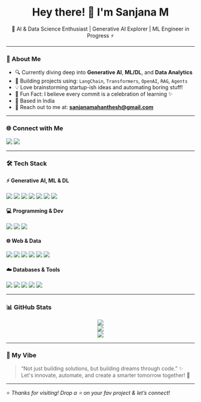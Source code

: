 <h1 align="center">Hey there! 👋 I'm Sanjana M</h1>
<p align="center">🚀 AI & Data Science Enthusiast | Generative AI Explorer | ML Engineer in Progress ⚡</p>

---

### 🧠 About Me

- 🔍 Currently diving deep into **Generative AI**, **ML/DL**, and **Data Analytics**
- 🌱 Building projects using: `LangChain`, `Transformers`, `OpenAI`, `RAG`, `Agents`
- 💡 Love brainstorming startup-ish ideas and automating boring stuff!
- 💬 Fun Fact: I believe every commit is a celebration of learning ✨
- 📍 Based in India  
- 📧 Reach out to me at: **[sanjanamahanthesh@gmail.com](mailto:sanjanamahanthesh@gmail.com)**

---

### 🌐 Connect with Me
<p align="left">
  <a href="https://www.linkedin.com/in/sanjana-m--" target="_blank"><img src="https://img.shields.io/badge/LinkedIn-%230077B5.svg?&style=flat&logo=linkedin&logoColor=white" /></a>
  <a href="mailto:sanjanamahanthesh@gmail.com"><img src="https://img.shields.io/badge/Gmail-D14836?style=flat&logo=gmail&logoColor=white" /></a>
</p>

---

### 🛠️ Tech Stack

#### ⚡ Generative AI, ML & DL
<p>
  <img src="https://img.shields.io/badge/TensorFlow-FF6F00?style=flat&logo=tensorflow&logoColor=white" />
  <img src="https://img.shields.io/badge/PyTorch-EE4C2C?style=flat&logo=pytorch&logoColor=white" />
  <img src="https://img.shields.io/badge/HuggingFace-FCC624?style=flat&logo=huggingface&logoColor=black" />
  <img src="https://img.shields.io/badge/LangChain-blue?style=flat" />
  <img src="https://img.shields.io/badge/OpenAI-412991?style=flat&logo=openai&logoColor=white" />
  <img src="https://img.shields.io/badge/Transformers-orange?style=flat" />
  <img src="https://img.shields.io/badge/RAG-purple?style=flat" />
</p>

#### 💻 Programming & Dev
<p>
  <img src="https://img.shields.io/badge/Python-3776AB?style=flat&logo=python&logoColor=white" />
  <img src="https://img.shields.io/badge/Java-007396?style=flat&logo=java&logoColor=white" />
  <img src="https://img.shields.io/badge/C-00599C?style=flat&logo=c&logoColor=white" />
</p>

#### 🌐 Web & Data
<p>
  <img src="https://img.shields.io/badge/Streamlit-FF4B4B?style=flat&logo=streamlit&logoColor=white" />
  <img src="https://img.shields.io/badge/FastAPI-009688?style=flat&logo=fastapi&logoColor=white" />
  <img src="https://img.shields.io/badge/Flask-000000?style=flat&logo=flask&logoColor=white" />
  <img src="https://img.shields.io/badge/PowerBI-F2C811?style=flat&logo=powerbi&logoColor=black" />
  <img src="https://img.shields.io/badge/Tableau-E97627?style=flat&logo=tableau&logoColor=white" />
  <img src="https://img.shields.io/badge/Plotly-3F4F75?style=flat&logo=plotly&logoColor=white" />
</p>

#### ☁️ Databases & Tools
<p>
  <img src="https://img.shields.io/badge/MongoDB-47A248?style=flat&logo=mongodb&logoColor=white" />
  <img src="https://img.shields.io/badge/Neo4j-008CC1?style=flat&logo=neo4j&logoColor=white" />
  <img src="https://img.shields.io/badge/Supabase-3ECF8E?style=flat&logo=supabase&logoColor=white" />
  <img src="https://img.shields.io/badge/Git-F05032?style=flat&logo=git&logoColor=white" />
  <img src="https://img.shields.io/badge/GitHub-181717?style=flat&logo=github&logoColor=white" />
</p>

---

### 📊 GitHub Stats

<p align="center">
  <img src="https://github-readme-stats.vercel.app/api?username=Sanjana-m55&show_icons=true&theme=radical" />
  <br />
  <img src="https://github-readme-streak-stats.herokuapp.com?user=Sanjana-m55&theme=tokyonight" />
  <br />
  <img src="https://github-readme-stats.vercel.app/api/top-langs/?username=Sanjana-m55&layout=compact&theme=tokyonight" />
</p>

---

### 🚀 My Vibe

> “Not just building solutions, but building dreams through code.” ✨  
> Let's innovate, automate, and create a smarter tomorrow together! 🤝

---

⭐ *Thanks for visiting! Drop a ⭐ on your fav project & let’s connect!*  
